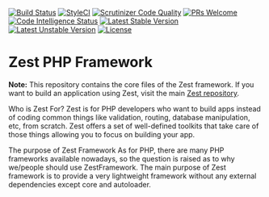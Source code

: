 [![Build Status](https://github.com/zestframework/Zest_Framework/workflows/zest/badge.svg)](https://github.com/zestframework/Zest_Framework/actions)
[![StyleCI](https://github.styleci.io/repos/135673638/shield?branch=master)](https://github.styleci.io/repos/135673638)
[![Scrutinizer Code Quality](https://scrutinizer-ci.com/g/zestframework/Zest_Framework/badges/quality-score.png?b=master)](https://scrutinizer-ci.com/g/zestframework/Zest_Framework/?branch=master)
[![PRs Welcome](https://img.shields.io/badge/PRs-Welcome-brightgreen.svg)](https://zestframework.xyz/contribute/index)
[![Code Intelligence Status](https://scrutinizer-ci.com/g/zestframework/Zest_Framework/badges/code-intelligence.svg?b=master)](https://scrutinizer-ci.com/code-intelligence)
[![Latest Stable Version](https://poser.pugx.org/softhub99/zest_framework/v/stable)](https://packagist.org/packages/softhub99/zest_framework)
[![Latest Unstable Version](https://poser.pugx.org/softhub99/zest_framework/v/unstable)](https://packagist.org/packages/softhub99/zest_framework)
[![License](https://poser.pugx.org/softhub99/zest_framework/license)](https://packagist.org/packages/softhub99/zest_framework)



# Zest PHP Framework

**Note:** This repository contains the core files of the Zest framework. If you want to build an application using Zest,
visit the main [Zest repository](https://github.com/zestframework/Zest).

Who is Zest For?
Zest is for PHP developers who want to build apps instead of coding common things like validation, routing, database manipulation, etc, from scratch. Zest offers a set of well-defined toolkits that take care of those things allowing you to focus on building your app.

The purpose of Zest Framework
As for PHP, there are many PHP frameworks available nowadays, so the question is raised as to why we/people should use ZestFramework. The main purpose of Zest framework is to provide a very lightweight framework without any external dependencies except core and autoloader.
